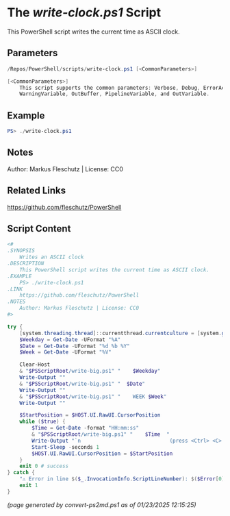 The *write-clock.ps1* Script
===========================

This PowerShell script writes the current time as ASCII clock.

Parameters
----------
```powershell
/Repos/PowerShell/scripts/write-clock.ps1 [<CommonParameters>]

[<CommonParameters>]
    This script supports the common parameters: Verbose, Debug, ErrorAction, ErrorVariable, WarningAction, 
    WarningVariable, OutBuffer, PipelineVariable, and OutVariable.
```

Example
-------
```powershell
PS> ./write-clock.ps1

```

Notes
-----
Author: Markus Fleschutz | License: CC0

Related Links
-------------
https://github.com/fleschutz/PowerShell

Script Content
--------------
```powershell
<#
.SYNOPSIS
	Writes an ASCII clock
.DESCRIPTION
	This PowerShell script writes the current time as ASCII clock.
.EXAMPLE
	PS> ./write-clock.ps1
.LINK
	https://github.com/fleschutz/PowerShell
.NOTES
	Author: Markus Fleschutz | License: CC0
#>

try {
	[system.threading.thread]::currentthread.currentculture = [system.globalization.cultureinfo]"en-US"
	$Weekday = Get-Date -UFormat "%A"
	$Date = Get-Date -UFormat "%d %b %Y"
	$Week = Get-Date -UFormat "%V"

	Clear-Host
	& "$PSScriptRoot/write-big.ps1" "    $Weekday"
	Write-Output ""
	& "$PSScriptRoot/write-big.ps1" "  $Date"
	Write-Output ""
	& "$PSScriptRoot/write-big.ps1" "    WEEK $Week"
	Write-Output ""

	$StartPosition = $HOST.UI.RawUI.CursorPosition
	while ($true) {
		$Time = Get-Date -format "HH:mm:ss" 
		& "$PSScriptRoot/write-big.ps1" "    $Time  "
		Write-Output "`n                             (press <Ctrl> <C> to stop)"
		Start-Sleep -seconds 1
		$HOST.UI.RawUI.CursorPosition = $StartPosition
	}
	exit 0 # success
} catch {
	"⚠️ Error in line $($_.InvocationInfo.ScriptLineNumber): $($Error[0])"
	exit 1
}
```

*(page generated by convert-ps2md.ps1 as of 01/23/2025 12:15:25)*
